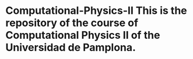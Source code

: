 # Computational-Physics-II This is the repository of the course of Computational Physics II of the Universidad de Pamplona. 
